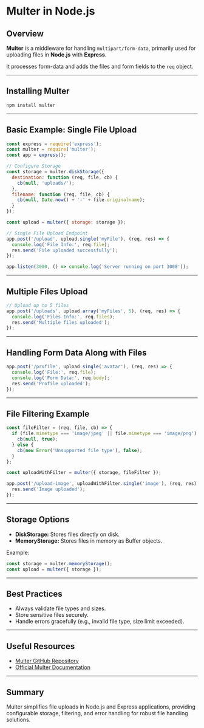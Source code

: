 # Multer in Node.js

## Overview
**Multer** is a middleware for handling `multipart/form-data`, primarily used for uploading files in **Node.js** with **Express**.

It processes form-data and adds the files and form fields to the `req` object.

---

## Installing Multer
```bash
npm install multer
```

---

## Basic Example: Single File Upload
```javascript
const express = require('express');
const multer = require('multer');
const app = express();

// Configure Storage
const storage = multer.diskStorage({
  destination: function (req, file, cb) {
    cb(null, 'uploads/');
  },
  filename: function (req, file, cb) {
    cb(null, Date.now() + '-' + file.originalname);
  }
});

const upload = multer({ storage: storage });

// Single File Upload Endpoint
app.post('/upload', upload.single('myFile'), (req, res) => {
  console.log('File Info:', req.file);
  res.send('File uploaded successfully');
});

app.listen(3000, () => console.log('Server running on port 3000'));
```

---

## Multiple Files Upload
```javascript
// Upload up to 5 files
app.post('/uploads', upload.array('myFiles', 5), (req, res) => {
  console.log('Files Info:', req.files);
  res.send('Multiple files uploaded');
});
```

---

## Handling Form Data Along with Files
```javascript
app.post('/profile', upload.single('avatar'), (req, res) => {
  console.log('File:', req.file);
  console.log('Form Data:', req.body);
  res.send('Profile uploaded');
});
```

---

## File Filtering Example
```javascript
const fileFilter = (req, file, cb) => {
  if (file.mimetype === 'image/jpeg' || file.mimetype === 'image/png') {
    cb(null, true);
  } else {
    cb(new Error('Unsupported file type'), false);
  }
};

const uploadWithFilter = multer({ storage, fileFilter });

app.post('/upload-image', uploadWithFilter.single('image'), (req, res) => {
  res.send('Image uploaded');
});
```

---

## Storage Options
- **DiskStorage:** Stores files directly on disk.
- **MemoryStorage:** Stores files in memory as Buffer objects.

Example:
```javascript
const storage = multer.memoryStorage();
const upload = multer({ storage });
```

---

## Best Practices
- Always validate file types and sizes.
- Store sensitive files securely.
- Handle errors gracefully (e.g., invalid file type, size limit exceeded).

---

## Useful Resources
- [Multer GitHub Repository](https://github.com/expressjs/multer)
- [Official Multer Documentation](https://www.npmjs.com/package/multer)

---

## Summary
Multer simplifies file uploads in Node.js and Express applications, providing configurable storage, filtering, and error handling for robust file handling solutions.
